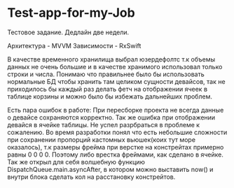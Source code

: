 # Test-app-for-my-Job
Тестовое задание. Дедлайн две недели. 

Архитектура - MVVM
Зависимости - RxSwift

В качестве временного хранилища выбрал юзердефолтс т.к объемы данных не очень большие и в качестве хранимого использовал только строки и числа.
Понимаю что правильнее было бы использовать нормальные БД чтобы хранить там целиком сущности девайсов, так не приходилось бы каждый раз делать фетч на 
отображении ячеек в таблице корзины и можно было бы избежать дальнейших проблем.

Есть пара ошибок в работе: При пересборке проекта не всегда данные о девайсе сохраняются корректно.
Так же ошибка при отображении девайся в ячейке таблицы. Не успел разрбраться в проблеме к сожалению.
Во время разработки понял что есть небольшие сложности при сохранении пропорций кастомных вьюшек(коих тут море оказалось), т.к размеры фрейма при 
верстке на констрейтах примерно равны 0 0 0 0. Поэтому либо врестка фреймами, как сделано в ячейке.
Так же открыл для себя волшебную функцию DispatchQueue.main.asyncAfter, в котором можно выставить now() и внутри блока сделать кол на расстановку 
констрейтов.
